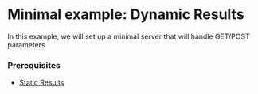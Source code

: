 # Minimal example: Dynamic Results

In this example, we will set up a minimal server that will handle GET/POST parameters

### Prerequisites

- [Static Results](01_static_results)